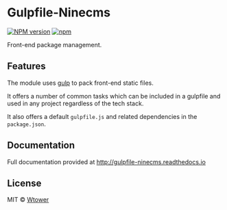 Gulpfile-Ninecms
================

[![NPM version][npm-image]][npm-url] 
[![npm](https://img.shields.io/npm/dt/gulpfile-ninecms.svg?maxAge=2592000)](https://www.npmjs.com/package/gulpfile-ninecms)

[npm-image]: https://badge.fury.io/js/gulpfile-ninecms.svg
[npm-url]: https://npmjs.org/package/gulpfile-ninecms

Front-end package management.

Features
--------

The module uses [gulp][1] to pack front-end static files.

It offers a number of common tasks which can be included in a gulpfile and used
in any project regardless of the tech stack.

It also offers a default ``gulpfile.js`` and related dependencies in the ``package.json``.

[1]: https://github.com/gulpjs/gulp

Documentation
-------------

Full documentation provided at http://gulpfile-ninecms.readthedocs.io

License
-------

MIT © [Wtower](https://github.com/Wtower)
